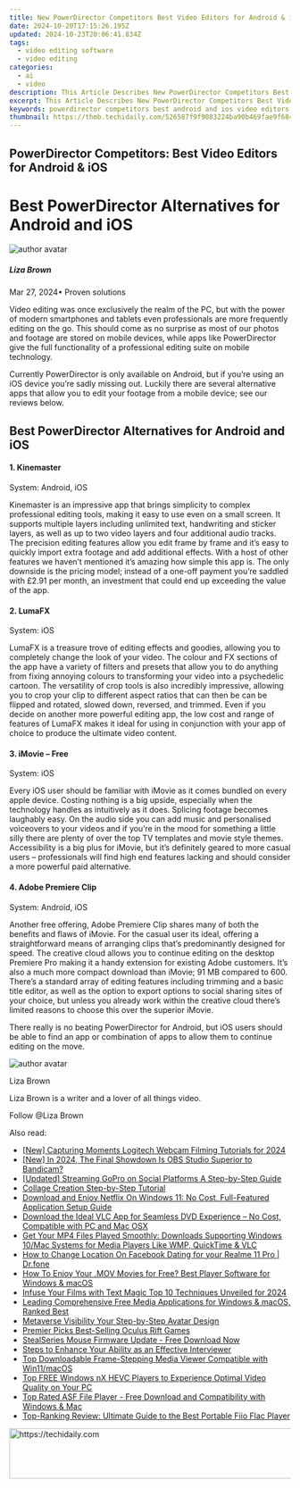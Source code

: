 ```yaml
---
title: New PowerDirector Competitors Best Video Editors for Android & iOS
date: 2024-10-20T17:15:26.195Z
updated: 2024-10-23T20:06:41.834Z
tags: 
  - video editing software
  - video editing
categories: 
  - ai
  - video
description: This Article Describes New PowerDirector Competitors Best Video Editors for Android & iOS
excerpt: This Article Describes New PowerDirector Competitors Best Video Editors for Android & iOS
keywords: powerdirector competitors best android and ios video editors,video editing on the go top powerdirector alternatives for android ios,other great video editing options besides powerdirector for android and ios,chromebooks best android video editors for creators,powerdirector competitors best mobile video editors for android ios,video editing apps similar to powerdirector for android and ios,powerdirector competitors best video editors for android ios
thumbnail: https://thmb.techidaily.com/526587f9f9083224ba90b469fae9f684a8ef66dad7a99594a73a26d6b57f4450.jpg
---
```


## PowerDirector Competitors: Best Video Editors for Android & iOS

# Best PowerDirector Alternatives for Android and iOS

![author avatar](https://lh5.googleusercontent.com/-AIMmjowaFs4/AAAAAAAAAAI/AAAAAAAAABc/Y5UmwDaI7HU/s250-c-k/photo.jpg)

##### Liza Brown

 Mar 27, 2024• Proven solutions

Video editing was once exclusively the realm of the PC, but with the power of modern smartphones and tablets even professionals are more frequently editing on the go. This should come as no surprise as most of our photos and footage are stored on mobile devices, while apps like PowerDirector give the full functionality of a professional editing suite on mobile technology.

Currently PowerDirector is only available on Android, but if you’re using an iOS device you’re sadly missing out. Luckily there are several alternative apps that allow you to edit your footage from a mobile device; see our reviews below.

## Best PowerDirector Alternatives for Android and iOS

#### 1\. Kinemaster

System: Android, iOS

Kinemaster is an impressive app that brings simplicity to complex professional editing tools, making it easy to use even on a small screen. It supports multiple layers including unlimited text, handwriting and sticker layers, as well as up to two video layers and four additional audio tracks. The precision editing features allow you edit frame by frame and it’s easy to quickly import extra footage and add additional effects. With a host of other features we haven’t mentioned it’s amazing how simple this app is. The only downside is the pricing model; instead of a one-off payment you’re saddled with £2.91 per month, an investment that could end up exceeding the value of the app.

#### 2\. LumaFX

System: iOS

LumaFX is a treasure trove of editing effects and goodies, allowing you to completely change the look of your video. The colour and FX sections of the app have a variety of filters and presets that allow you to do anything from fixing annoying colours to transforming your video into a psychedelic cartoon. The versatility of crop tools is also incredibly impressive, allowing you to crop your clip to different aspect ratios that can then be can be flipped and rotated, slowed down, reversed, and trimmed. Even if you decide on another more powerful editing app, the low cost and range of features of LumaFX makes it ideal for using in conjunction with your app of choice to produce the ultimate video content.

#### 3\. iMovie – Free

System: iOS

Every iOS user should be familiar with iMovie as it comes bundled on every apple device. Costing nothing is a big upside, especially when the technology handles as intuitively as it does. Splicing footage becomes laughably easy. On the audio side you can add music and personalised voiceovers to your videos and if you’re in the mood for something a little silly there are plenty of over the top TV templates and movie style themes. Accessibility is a big plus for iMovie, but it’s definitely geared to more casual users – professionals will find high end features lacking and should consider a more powerful paid alternative.

#### 4\. Adobe Premiere Clip

System: Android, iOS

Another free offering, Adobe Premiere Clip shares many of both the benefits and flaws of iMovie. For the casual user its ideal, offering a straightforward means of arranging clips that’s predominantly designed for speed. The creative cloud allows you to continue editing on the desktop Premiere Pro making it a handy extension for existing Adobe customers. It’s also a much more compact download than iMovie; 91 MB compared to 600\. There’s a standard array of editing features including trimming and a basic title editor, as well as the option to export options to social sharing sites of your choice, but unless you already work within the creative cloud there’s limited reasons to choose this over the superior iMovie.

There really is no beating PowerDirector for Android, but iOS users should be able to find an app or combination of apps to allow them to continue editing on the move.

![author avatar](https://lh5.googleusercontent.com/-AIMmjowaFs4/AAAAAAAAAAI/AAAAAAAAABc/Y5UmwDaI7HU/s250-c-k/photo.jpg)

Liza Brown

Liza Brown is a writer and a lover of all things video.

Follow @Liza Brown

<ins class="adsbygoogle"
      style="display:block"
      data-ad-client="ca-pub-7571918770474297"
      data-ad-slot="8358498916"
      data-ad-format="auto"
      data-full-width-responsive="true"></ins>

<span class="atpl-alsoreadstyle">Also read:</span>
<div><ul>
<li><a href="https://screen-capture.techidaily.com/new-capturing-moments-logitech-webcam-filming-tutorials-for-2024/"><u>[New] Capturing Moments Logitech Webcam Filming Tutorials for 2024</u></a></li>
<li><a href="https://digital-screen-recording.techidaily.com/new-in-2024-the-final-showdown-is-obs-studio-superior-to-bandicam/"><u>[New] In 2024, The Final Showdown Is OBS Studio Superior to Bandicam?</u></a></li>
<li><a href="https://facebook-video-recording.techidaily.com/updated-streaming-gopro-on-social-platforms-a-step-by-step-guide/"><u>[Updated] Streaming GoPro on Social Platforms A Step-by-Step Guide</u></a></li>
<li><a href="https://extra-hints.techidaily.com/collage-creation-step-by-step-tutorial/"><u>Collage Creation Step-by-Step Tutorial</u></a></li>
<li><a href="https://video-ai-editor.techidaily.com/download-and-enjoy-netflix-on-windows-11-no-cost-full-featured-application-setup-guide/"><u>Download and Enjoy Netflix On Windows 11: No Cost, Full-Featured Application Setup Guide</u></a></li>
<li><a href="https://video-ai-editor.techidaily.com/download-the-ideal-vlc-app-for-seamless-dvd-experience-no-cost-compatible-with-pc-and-mac-osx/"><u>Download the Ideal VLC App for Seamless DVD Experience – No Cost, Compatible with PC and Mac OSX</u></a></li>
<li><a href="https://video-ai-editor.techidaily.com/get-your-mp4-files-played-smoothly-downloads-supporting-windows-10mac-systems-for-media-players-like-wmp-quicktime-and-vlc/"><u>Get Your MP4 Files Played Smoothly: Downloads Supporting Windows 10/Mac Systems for Media Players Like WMP, QuickTime & VLC</u></a></li>
<li><a href="https://location-social.techidaily.com/how-to-change-location-on-facebook-dating-for-your-realme-11-pro-drfone-by-drfone-virtual-android/"><u>How to Change Location On Facebook Dating for your Realme 11 Pro | Dr.fone</u></a></li>
<li><a href="https://video-ai-editor.techidaily.com/how-to-enjoy-your-mov-movies-for-free-best-player-software-for-windows-and-macos/"><u>How To Enjoy Your .MOV Movies for Free? Best Player Software for Windows & macOS</u></a></li>
<li><a href="https://some-techniques.techidaily.com/infuse-your-films-with-text-magic-top-10-techniques-unveiled-for-2024/"><u>Infuse Your Films with Text Magic Top 10 Techniques Unveiled for 2024</u></a></li>
<li><a href="https://video-ai-editor.techidaily.com/leading-comprehensive-free-media-applications-for-windows-and-macos-ranked-best/"><u>Leading Comprehensive Free Media Applications for Windows & macOS, Ranked Best</u></a></li>
<li><a href="https://fox-cloud.techidaily.com/metaverse-visibility-your-step-by-step-avatar-design/"><u>Metaverse Visibility Your Step-by-Step Avatar Design</u></a></li>
<li><a href="https://extra-tips.techidaily.com/premier-picks-best-selling-oculus-rift-games/"><u>Premier Picks Best-Selling Oculus Rift Games</u></a></li>
<li><a href="https://hardware-updates.techidaily.com/stealseries-mouse-firmware-update-free-download-now/"><u>StealSeries Mouse Firmware Update - Free Download Now</u></a></li>
<li><a href="https://extra-hints.techidaily.com/steps-to-enhance-your-ability-as-an-effective-interviewer/"><u>Steps to Enhance Your Ability as an Effective Interviewer</u></a></li>
<li><a href="https://video-ai-editor.techidaily.com/top-downloadable-frame-stepping-media-viewer-compatible-with-win11macos/"><u>Top Downloadable Frame-Stepping Media Viewer Compatible with Win11/macOS</u></a></li>
<li><a href="https://video-ai-editor.techidaily.com/top-free-windows-nx-hevc-players-to-experience-optimal-video-quality-on-your-pc/"><u>Top FREE Windows nX HEVC Players to Experience Optimal Video Quality on Your PC</u></a></li>
<li><a href="https://video-ai-editor.techidaily.com/top-rated-asf-file-player-free-download-and-compatibility-with-windows-and-mac/"><u>Top Rated ASF File Player - Free Download and Compatibility with Windows & Mac</u></a></li>
<li><a href="https://video-ai-editor.techidaily.com/top-ranking-review-ultimate-guide-to-the-best-portable-fiio-flac-player/"><u>Top-Ranking Review: Ultimate Guide to the Best Portable Fiio Flac Player</u></a></li>
</ul></div>

<!-- affiliate ads begin -->
<a href="https://ephamedtechinc.pxf.io/c/5597632/2137212/26400" target="_top" id="2137212">
  <img src="//a.impactradius-go.com/display-ad/26400-2137212" border="0" alt="https://techidaily.com" width="728" height="90"/>
</a>
<img height="0" width="0" src="https://ephamedtechinc.pxf.io/i/5597632/2137212/26400" style="position:absolute;visibility:hidden;" border="0" />
<!-- affiliate ads end -->

